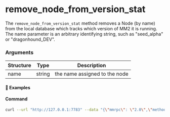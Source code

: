 # remove\_node\_from\_version\_stat

The `remove_node_from_version_stat` method removes a Node (by name) from the local database which tracks which version of MM2 it is running. The name parameter is an arbitrary identifying string, such as "seed_alpha" or "dragonhound_DEV".

### Arguments

| Structure | Type   | Description                     |
| --------- | ------ | ------------------------------- |
| name      | string | the name assigned to the node   |


#### :pushpin: Examples

#### Command

```bash
curl --url "http://127.0.0.1:7783" --data "{\"mmrpc\": \"2.0\",\"method\":\"remove_node_from_version_stat\",\"userpass\":\"$userpass\",\"params\":{\"name\": \"dragonhound_DEV\"}}"
```

<div style="margin-top: 0.5rem;">

<collapse-text hidden title="Response">

#### Response (success)

```json
{
  "mmrpc":"2.0",
  "result":"success",
  "id":null
}
```


</collapse-text>

</div>